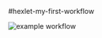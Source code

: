 #hexlet-my-first-workflow

![example workflow](https://github.com/github/docs/actions/workflows/main.yml/badge.svg)
